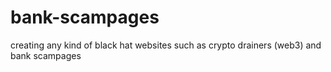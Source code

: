 # bank-scampages
creating any kind of black hat websites such as crypto drainers (web3) and bank scampages
